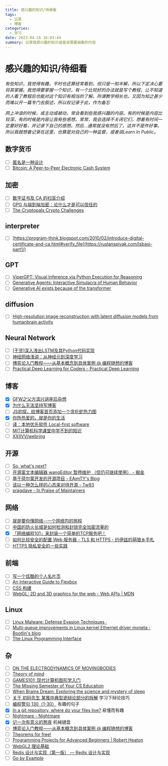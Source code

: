 ```yaml
---
title: 感兴趣的知识/待细看
tags:
  - 记录
  - 博客
categories:
  - 学习
date: 2023-04-16 16:03:44
summary: 记录我感兴趣的知识或者说需要细看的内容
---
```

# 感兴趣的知识/待细看

*有些知识，我觉得有趣，平时也还算经常看到，但只是一知半解，所以下定决心要将其掌握。我觉得要掌握一个知识，有一个比较好的办法就是写个教程，让不知道的人看了教程后也能对这个知识有相当的了解。所谓教学相长也。又因为知之甚少而难以开一篇专门去叙述，所以权记录于此，作为备忘*

*网上冲浪的时候，或主动或被动，常会看到些我感兴趣的内容。有的时候是内容比较深，有的时候是内容让我有些感想。常常，我会选择不关闭它们，想着有时间一定要好好看，并记录下自己的感想。然后...通常就没有然后了。这并不是件好事。所以我就想着记录在这里，也算是对自己的一种监督，或者说Learn In Public。*

## 数字货币
- [ ] [匿名是一种设计](https://mp.weixin.qq.com/s/wEzbgXh1BDxYjz-xkHs0Gg)
- [ ] [Bitcoin: A Peer-to-Peer Electronic Cash System](https://bitcoin.org/bitcoin.pdf)

## 加密
- [ ] [数字证书及 CA 的扫盲介绍](https://program-think.blogspot.com/2010/02/introduce-digital-certificate-and-ca.html#verify_file)
- [ ] [GPG 与端到端加密：论什么才是可以信任的](https://jysperm.me/2017/09/gpg-and-e2ee/)
- [ ] [The Cryptopals Crypto Challenges](https://cryptopals.com/)

## interpreter
- [ ] [https://program-think.blogspot.com/2010/02/introduce-digital-certificate-and-ca.html#verify_file](https://ruslanspivak.com/lsbasi-part1/)

## GPT
- [ ] [ViperGPT: Visual Inference via Python Execution for Reasoning](https://viper.cs.columbia.edu/)
- [ ] [Generative Agents: Interactive Simulacra of Human Behavior](https://arxiv.org/abs/2304.03442)
- [ ] [Generative AI exists because of the transformer](https://ig.ft.com/generative-ai/)

## diffusion
- [ ] [High-resolution image reconstruction with latent diffusion models from humanbrain activity](https://www.biorxiv.org/content/10.1101/2022.11.18.517004v2.full.pdf)

## Neural Network
- [ ] [[干货]深入浅出LSTM及其Python代码实现](https://zhuanlan.zhihu.com/p/104475016)
- [ ] [神经网络浅讲：从神经元到深度学习](https://www.cnblogs.com/subconscious/p/5058741.html)
- [ ] [博弈论入门教程——从基本概念到具体案例 @ 编程随想的博客](https://program-think.blogspot.com/2020/11/Game-Theory.html)
- [ ] [Practical Deep Learning for Coders - Practical Deep Learning](https://course.fast.ai/)

## 博客
- [x] [GFW之父方滨兴讲座后杂想](https://luolei.org/gfw/)
- [x] [为什么无法坚持写博客](https://lutaonan.com/blog/reason-why-your-blog-is-not-alive/)
- [ ] [JS初探，给博客首页添加一个贪吃蛇热力图](https://yzyyz.top/archives/js_snake.html)
- [x] [你所热爱的，就是你的生活](https://plumz.me/archives/12906/)
- [ ] [译：本地优先软件 Local-first software](https://www.zxch3n.com/local-first/)
- [ ] [MIT计算机科学课堂中学不到的知识](https://densecollections.top/posts/4074/)
- [ ] [XXIIVV/webring](https://github.com/XXIIVV/webring)

## 开源
- [ ] [So, what's next?](https://github.com/zloirock/core-js/blob/master/docs/2023-02-14-so-whats-next.md)
- [ ] [开源富文本编辑器 wangEditor 暂停维护 （但仍可继续使用） - 掘金](https://juejin.cn/post/7272735633458413602)
- [ ] [基于荷尔蒙开发的开源项目 - EAimTY's Blog](https://www.eaimty.com/2023/opensource-project-based-on-hormone/)
- [ ] [该以一种怎么样的心态来对待开源 - Tw93](https://tw93.fun/2023-09-18/open.html)
- [ ] [pragdave - In Praise of Maintainers](https://pragdave.me/thoughts/active/2023-09-21-in-praise-of-maintainers.html)

## 网络
- [ ] [就是要你懂网络--一个网络包的旅程](https://plantegg.github.io/2019/05/15/%E5%B0%B1%E6%98%AF%E8%A6%81%E4%BD%A0%E6%87%82%E7%BD%91%E7%BB%9C--%E4%B8%80%E4%B8%AA%E7%BD%91%E7%BB%9C%E5%8C%85%E7%9A%84%E6%97%85%E7%A8%8B/)
- [ ] [中国的防火长城是如何检测和封锁完全加密流量的](https://gfw.report/publications/usenixsecurity23/zh/)
- [x] [「网络编程101」来封装一个简单的TCP服务吧！](https://www.iserica.com/posts/network101-socket-function-wrappers/)
- [ ] [如何比较安全的配置 Web 服务器 - TLS 和 HTTPS - 约伊兹的萌狼乡手札](https://blog.yoitsu.moe/security/web_server_configuration_0.html)
- [ ] [HTTPS 隐私安全的一些实践](https://blog.laisky.com/p/https-in-action/)

## 前端
- [ ] [写一个炫酷的个人名片页](https://xlog.daidr.me/card-page)
- [ ] [An Interactive Guide to Flexbox](https://www.joshwcomeau.com/css/interactive-guide-to-flexbox/)
- [ ] [CSS 构建](https://developer.mozilla.org/zh-CN/docs/Learn/CSS/Building_blocks)
- [ ] [WebGL: 2D and 3D graphics for the web - Web APIs | MDN](https://developer.mozilla.org/en-US/docs/Web/API/WebGL_API)

## Linux 
- [ ] [Linux Malware: Defense Evasion Techniques ·](https://mutur4.github.io/posts/linux-malware-development/edr/)
- [ ] [Multi-queue improvements in Linux kernel Ethernet driver mvneta - Bootlin's blog](https://bootlin.com/blog/multi-queue-improvements-in-linux-kernel-ethernet-mvneta/)
- [ ] [The Linux Programming Interface](https://man7.org/tlpi/)

## 杂
- [ ] [ON THE ELECTRODYNAMICS OF MOVINGBODIES](https://www.physics.umd.edu/courses/Phys606/spring_2011/einstein_electrodynamics_of_moving_bodies.pdf)
- [ ] [Theory of mind](https://en.wikipedia.org/wiki/Theory_of_mind)
- [ ] [GAMES101: 现代计算机图形学入门](https://sites.cs.ucsb.edu/~lingqi/teaching/games101.html)
- [ ] [The Missing Semester of Your CS Education](https://missing-semester-cn.github.io/)
- [ ] [When Brains Dream: Exploring the science and mystery of sleep](https://www.amazon.com/When-Brains-Dream-Exploring-Science/dp/1324002832)
- [ ] [关于 初码先生 某推中典型诡辩论部分的拆解](https://www.kivinsae.com/2023/05/17/2023-05-17-no_sophism/) 
  学习下辩论技巧
- [ ] [编程警句 130（1-30）](https://seuite.github.io/blog/2019-04/%E7%BC%96%E7%A8%8B%E8%AD%A6%E5%8F%A5-1301-30/) 有趣的句子
- [x] [In a git repository, where do your files live?](https://jvns.ca/blog/2023/09/14/in-a-git-repository--where-do-your-files-live-/) 易懂而有趣
- [ ] [Nightmare - Nightmare](https://guyinatuxedo.github.io/index.html)
- [x] [记一次有意义的熬夜](https://freemind.pluskid.org/electronics/5x12-keyboard-debugging2/) 机械键盘
- [ ] [博弈论入门教程——从基本概念到具体案例 @ 编程随想的博客](https://program-think.blogspot.com/2020/11/Game-Theory.html)
- [ ] [Theorems for free! ](https://dl.acm.org/doi/pdf/10.1145/99370.99404)
- [ ] [Programming Projects for Advanced Beginners | Robert Heaton](https://robertheaton.com/2018/12/08/programming-projects-for-advanced-beginners/)
- [ ] [WebGL2 理论基础](https://webgl2fundamentals.org/webgl/lessons/zh_cn/)
- [ ] [Redis 设计与实现（第一版） — Redis 设计与实现](https://redisbook.readthedocs.io/en/latest/)
- [ ] [Go by Example](https://gobyexample.com/)